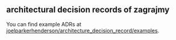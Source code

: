 ## architectural decision records of zagrajmy

You can find example ADRs at [joelparkerhenderson/architecture_decision_record/examples](https://github.com/joelparkerhenderson/architecture_decision_record/tree/97f4481e20f0840d4f47512f6bffb52310358397/examples).


